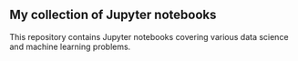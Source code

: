 ## My collection of Jupyter notebooks
This repository contains Jupyter notebooks covering various data science and machine learning problems.  
